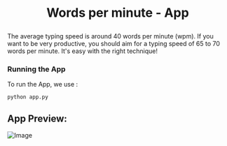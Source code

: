 # <p align="center"> Words per minute - App </p>
The average typing speed is around 40 words per minute (wpm). If you want to be very productive, you should aim for a typing speed of 65 to 70 words per minute. It's easy with the right technique!

### Running the App
To run the App, we use :
```
python app.py
```

## App Preview:
![Image](https://s10.gifyu.com/images/Animationf7c84b81234f2e62.gif)
